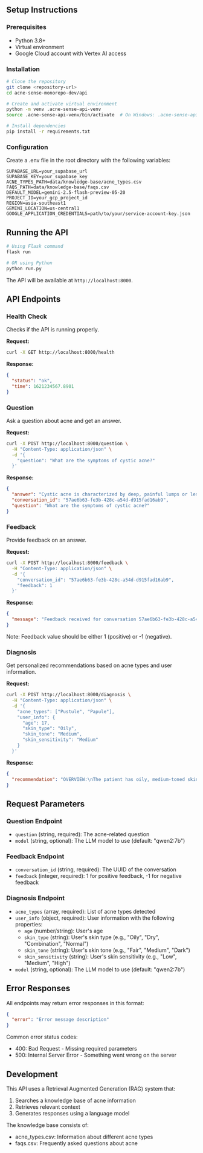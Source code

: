 ## Setup Instructions

### Prerequisites
- Python 3.8+
- Virtual environment 
- Google Cloud account with Vertex AI access

### Installation

```bash
# Clone the repository
git clone <repository-url>
cd acne-sense-monorepo-dev/api

# Create and activate virtual environment
python -m venv .acne-sense-api-venv
source .acne-sense-api-venv/bin/activate  # On Windows: .acne-sense-api-venv\Scripts\activate

# Install dependencies
pip install -r requirements.txt
```

### Configuration

Create a .env file in the root directory with the following variables:

```
SUPABASE_URL=your_supabase_url
SUPABASE_KEY=your_supabase_key
ACNE_TYPES_PATH=data/knowledge-base/acne_types.csv
FAQS_PATH=data/knowledge-base/faqs.csv
DEFAULT_MODEL=gemini-2.5-flash-preview-05-20
PROJECT_ID=your_gcp_project_id
REGION=asia-southeast1
GEMINI_LOCATION=us-central1
GOOGLE_APPLICATION_CREDENTIALS=path/to/your/service-account-key.json
```

## Running the API

```bash
# Using Flask command
flask run

# OR using Python
python run.py
```

The API will be available at `http://localhost:8000`.

## API Endpoints

### Health Check

Checks if the API is running properly.

**Request:**
```bash
curl -X GET http://localhost:8000/health
```

**Response:**
```json
{
  "status": "ok",
  "time": 1621234567.8901
}
```

### Question

Ask a question about acne and get an answer.

**Request:**
```bash
curl -X POST http://localhost:8000/question \
  -H "Content-Type: application/json" \
  -d '{
    "question": "What are the symptoms of cystic acne?"
  }'
```

**Response:**
```json
{
  "answer": "Cystic acne is characterized by deep, painful lumps or lesions under the skin. These nodules and abscesses often form tunnels that can lead to scarring upon healing. They typically appear on common locations such as the chest, back, and buttocks...",
  "conversation_id": "57ae6b63-fe3b-428c-a54d-d915fad16ab9",
  "question": "What are the symptoms of cystic acne?"
}
```

### Feedback

Provide feedback on an answer.

**Request:**
```bash
curl -X POST http://localhost:8000/feedback \
  -H "Content-Type: application/json" \
  -d '{
    "conversation_id": "57ae6b63-fe3b-428c-a54d-d915fad16ab9", 
    "feedback": 1
  }'
```

**Response:**
```json
{
  "message": "Feedback received for conversation 57ae6b63-fe3b-428c-a54d-d915fad16ab9: 1"
}
```

Note: Feedback value should be either 1 (positive) or -1 (negative).

### Diagnosis

Get personalized recommendations based on acne types and user information.

**Request:**
```bash
curl -X POST http://localhost:8000/diagnosis \
  -H "Content-Type: application/json" \
  -d '{
    "acne_types": ["Pustule", "Papule"],
    "user_info": {
      "age": 17,
      "skin_type": "Oily",
      "skin_tone": "Medium",
      "skin_sensitivity": "Medium"
    }
  }'
```

**Response:**
```json
{
  "recommendation": "OVERVIEW:\nThe patient has oily, medium-toned skin with medium sensitivity. They have been diagnosed with pustule acne on their face and back.\n\nRECOMMENDATIONS:\nGiven the patient's age (17) and skin type (oily), they should focus on using oil-free products that are non-comedogenic to prevent clogged pores...[detailed recommendations]"
}
```

## Request Parameters

### Question Endpoint
- `question` (string, required): The acne-related question
- `model` (string, optional): The LLM model to use (default: "qwen2:7b")

### Feedback Endpoint
- `conversation_id` (string, required): The UUID of the conversation
- `feedback` (integer, required): 1 for positive feedback, -1 for negative feedback

### Diagnosis Endpoint
- `acne_types` (array, required): List of acne types detected
- `user_info` (object, required): User information with the following properties:
  - `age` (number/string): User's age
  - `skin_type` (string): User's skin type (e.g., "Oily", "Dry", "Combination", "Normal")
  - `skin_tone` (string): User's skin tone (e.g., "Fair", "Medium", "Dark")
  - `skin_sensitivity` (string): User's skin sensitivity (e.g., "Low", "Medium", "High")
- `model` (string, optional): The LLM model to use (default: "qwen2:7b")

## Error Responses

All endpoints may return error responses in this format:

```json
{
  "error": "Error message description"
}
```

Common error status codes:
- 400: Bad Request - Missing required parameters
- 500: Internal Server Error - Something went wrong on the server

## Development

This API uses a Retrieval Augmented Generation (RAG) system that:
1. Searches a knowledge base of acne information
2. Retrieves relevant context
3. Generates responses using a language model

The knowledge base consists of:
- acne_types.csv: Information about different acne types
- faqs.csv: Frequently asked questions about acne